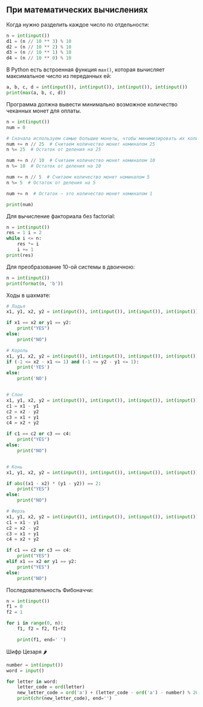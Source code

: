 ## При математических вычислениях

Когда нужно разделить каждое число по отдельности:
```python
n = int(input()) 
d1 = (n // 10 ** 3) % 10 
d2 = (n // 10 ** 2) % 10 
d3 = (n // 10 ** 1) % 10 
d4 = (n // 10 ** 0) % 10
```

В Python есть встроенная функция `max()`, которая вычисляет максимальное число из переданных ей:
```python
a, b, c, d = int(input()), int(input()), int(input()), int(input()) 
print(max(a, b, c, d))
```

Программа должна вывести минимально возможное количество чеканных монет для оплаты.
```python
n = int(input())
num = 0

# Сначала используем самые большие монеты, чтобы минимизировать их количество
num += n // 25  # Считаем количество монет номиналом 25
n %= 25  # Остаток от деления на 25

num += n // 10  # Считаем количество монет номиналом 10
n %= 10  # Остаток от деления на 10

num += n // 5  # Считаем количество монет номиналом 5
n %= 5  # Остаток от деления на 5

num += n  # Остаток — это количество монет номиналом 1

print(num)
```


Для вычисление факториала без factorial:
```python
n = int(input()) 
res = 1 i = 2 
while i <= n: 
	res *= i     
	i += 1 
print(res)
```

Для преобразование 10-ой системы в двоичною:
```python
n = int(input())
print(format(n, 'b'))
```

Ходы в шахмате:
```python
# Ладья
x1, y1, x2, y2 = int(input()), int(input()), int(input()), int(input())

if x1 == x2 or y1 == y2:
    print("YES")
else:
    print("NO")

# Король
x1, y1, x2, y2 = int(input()), int(input()), int(input()), int(input())
if (-1 <= x2 - x1 <= 1) and (-1 <= y2 - y1 <= 1):
    print('YES')
else:
    print('NO')


# Слон
x1, y1, x2, y2 = int(input()), int(input()), int(input()), int(input())
c1 = x1 - y1
c2 = x2 - y2
c3 = x1 + y1
c4 = x2 + y2

if c1 == c2 or c3 == c4:
    print("YES")
else:
    print("NO")


# Конь
x1, y1, x2, y2 = int(input()), int(input()), int(input()), int(input())

if abs((x1 - x2) * (y1 - y2)) == 2:
    print("YES")
else:
    print("NO")

# Ферзь
x1, y1, x2, y2 = int(input()), int(input()), int(input()), int(input())
c1 = x1 - y1
c2 = x2 - y2
c3 = x1 + y1
c4 = x2 + y2

if c1 == c2 or c3 == c4:
    print("YES")
elif x1 == x2 or y1 == y2:
    print("YES")
else:
    print("NO")

```

Последовательность Фибоначчи:
```python
n = int(input())
f1 = 0
f2 = 1

for i in range(0, n):
    f1, f2 = f2, f1+f2

    print(f1, end=' ')
```

Шифр Цезаря 🌶️
```python
number = int(input())
word = input()

for letter in word:
    letter_code = ord(letter)
    new_letter_code = ord('a') + (letter_code - ord('a') - number) % 26
    print(chr(new_letter_code), end='')

```

